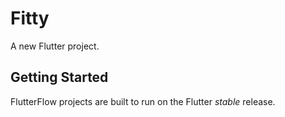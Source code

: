 # Fitty

A new Flutter project.

## Getting Started

FlutterFlow projects are built to run on the Flutter _stable_ release.
